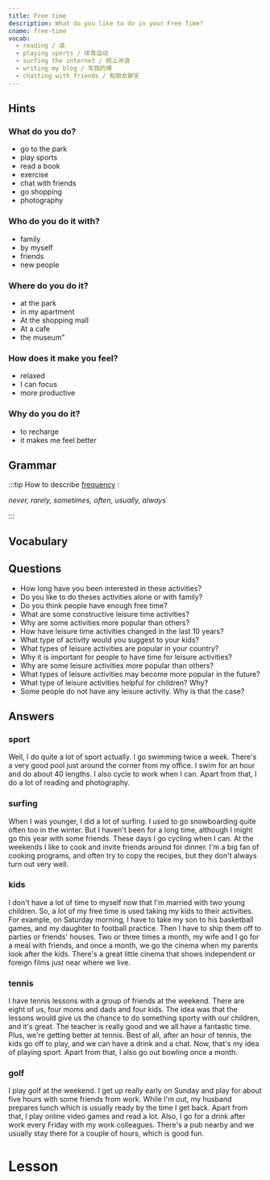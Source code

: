 ```yaml
---
title: Free time
description: What do you like to do in your Free Time?
cname: free-time
vocab:
  - reading / 读
  - playing sports / 体育运动
  - surfing the internet / 网上冲浪
  - writing my blog / 写我的博
  - chatting with friends / 和朋友聊天
---
```


<banner imgPath='../images/free-time.jpg'></banner>

## Hints

### What do you do?

- go to the park
- play sports
- read a book
- exercise
- chat with friends
- go shopping
- photography

### Who do you do it with?

- family
- by myself
- friends
- new people

### Where do you do it?

- at the park
- in my apartment
- At the shopping mall
- At a cafe
- the museum"

### How does it make you feel?

- relaxed
- I can focus
- more productive

### Why do you do it?

- to recharge
- it makes me feel better

## Grammar

:::tip
How to describe
[frequency](../grammar/frequency.md) :

*never, rarely, sometimes, often, usually, always*

:::



## Vocabulary

<vocab-box></vocab-box>

## Questions
  - How long have you been interested in these activities?
  - Do you like to do theses activities alone or with family?
  - Do you think people have enough free time?
  - What are some constructive leisure time activities?
  - Why are some activities more popular than others?
  - How have leisure time activities changed in the last 10 years?
  - What type of activity would you suggest to your kids?
  - What types of leisure activities are popular in your country?
  - Why it is important for people to have time for leisure activities?
  - Why are some leisure activities more popular than others?
  - What types of leisure activities may become more popular in the future?
  - What type of leisure activities helpful for children? Why?
  - Some people do not have any leisure activity. Why is that the case?

## Answers
<qrfooter></qrfooter>

### sport

Well, I do quite a lot of sport actually. I go swimming twice a week. There's a very good pool just around the corner from my office. I swim for an hour and do about 40 lengths. I also cycle to work when I can. Apart from that, I do a lot of reading and photography.

### surfing

When I was younger, I did a lot of surfing. I used to go snowboarding quite often too in the winter. But I haven't been for a long time, although I might go this year with some friends. These days I go cycling when I can. At the weekends I like to cook and invite friends around for dinner. I'm a big fan of cooking programs, and often try to copy the recipes, but they don't always turn out very well.

### kids

I don't have a lot of time to myself now that I'm married with two young children. So, a lot of my free time is used taking my kids to their activities. For example, on Saturday morning, I have to take my son to his basketball games, and my daughter to football practice. Then I have to ship them off to parties or friends' houses. Two or three times a month, my wife and I go for a meal with friends, and once a month, we go the cinema when my parents look after the kids. There's a great little cinema that shows independent or foreign films just near where we live.

### tennis

I have tennis lessons with a group of friends at the weekend. There are eight of us, four moms and dads and four kids. The idea was that the lessons would give us the chance to do something sporty with our children, and it's great. The teacher is really good and we all have a fantastic time. Plus, we're getting better at tennis. Best of all, after an hour of tennis, the kids go off to play, and we can have a drink and a chat. Now, that's my idea of playing sport. Apart from that, I also go out bowling once a month.

### golf

I play golf at the weekend. I get up really early on Sunday and play for about five hours with some friends from work. While I'm out, my husband prepares lunch which is usually ready by the time I get back. Apart from that, I play online video games and read a lot. Also, I go for a drink after work every Friday with my work colleagues. There's a pub nearby and we usually stay there for a couple of hours, which is good fun.

# Lesson

<qrfooter></qrfooter>
